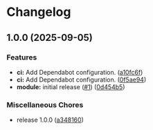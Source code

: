# Changelog

## 1.0.0 (2025-09-05)


### Features

* **ci:** Add Dependabot configuration. ([a10fc6f](https://github.com/gocloudLa/terraform-aws-wrapper-cloudmap/commit/a10fc6fbbb98775f782f51f0a80dbc0d915c4e3b))
* **ci:** Add Dependabot configuration. ([0f5ae94](https://github.com/gocloudLa/terraform-aws-wrapper-cloudmap/commit/0f5ae94547ccdacf11e85d989635c1ba1ab180fa))
* **module:** initial release ([#1](https://github.com/gocloudLa/terraform-aws-wrapper-cloudmap/issues/1)) ([0d454b5](https://github.com/gocloudLa/terraform-aws-wrapper-cloudmap/commit/0d454b5e89042fff22a6735a1a3f04bcc4a89282))


### Miscellaneous Chores

* release 1.0.0 ([a348160](https://github.com/gocloudLa/terraform-aws-wrapper-cloudmap/commit/a34816001e8fd87782c8ce50793fe7f0d1432e08))
